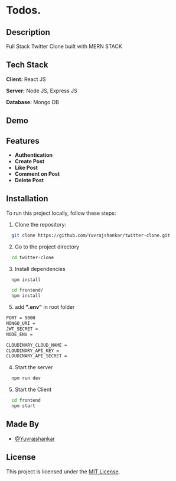 # Todos.

## Description

Full Stack Twitter Clone built with MERN STACK

## Tech Stack

**Client:** React JS

**Server:** Node JS, Express JS

**Database:** Mongo DB

## Demo

## Features

- **Authentication**
- **Create Post**
- **Like Post**
- **Comment on Post**
- **Delete Post**

## Installation

To run this project locally, follow these steps:

1. Clone the repository:

```bash
  git clone https://github.com/Yuvrajshankar/twitter-clone.git
```

2. Go to the project directory

```bash
  cd twitter-clone
```

3. Install dependencies

```bash
  npm install
```

```bash
  cd frontend/
  npm install
```

5. add **".env"** in root folder

```bash
PORT = 5000
MONGO_URI = 
JWT_SECRET = 
NODE_ENV = 

CLOUDINARY_CLOUD_NAME = 
CLOUDINARY_API_KEY = 
CLOUDINARY_API_SECRET = 
```

4. Start the server

```bash
  npm run dev
```

5. Start the Client

```bash
  cd frontend
  npm start
```

## Made By

- [@Yuvrajshankar](https://github.com/Yuvrajshankar)

## License

This project is licensed under the [MIT License](LICENSE).
